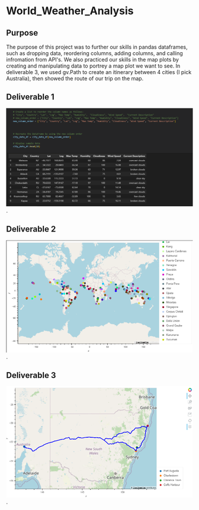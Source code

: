 # World_Weather_Analysis
## Purpose
The purpose of this project was to further our skills in pandas dataframes, such as dropping data, reordering columns, adding columns, and calling infromation from API's. We also practiced our skills in the map plots by creating and manipulating data to portrey a map plot we want to see. In deliverable 3, we used gv.Path to create an itinerary between 4 cities (I pick Australia), then showed the route of our trip on the map. 
## Deliverable 1


![Challenge](weather_data/Challenge.png).

## Deliverable 2


![WeatherPy_vacation](Vacation_Search/WeatherPy_vacation.png).

## Deliverable 3


![WeatherPy_travel_map](Vacation_Itinerary/WeatherPy_travel_map.png).
